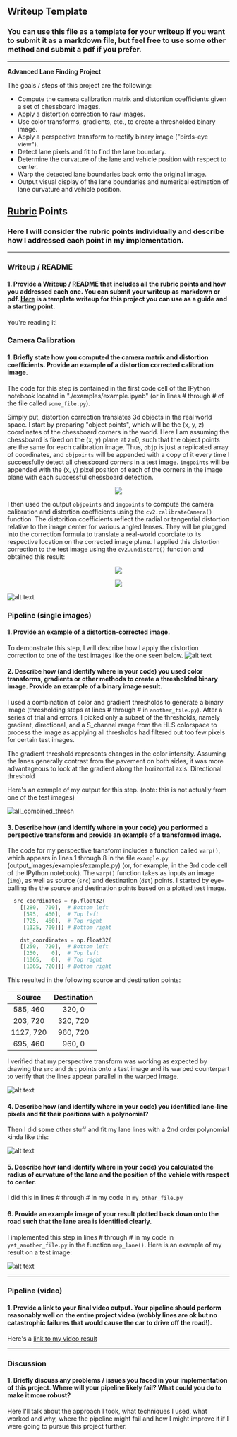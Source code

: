 ## Writeup Template

### You can use this file as a template for your writeup if you want to submit it as a markdown file, but feel free to use some other method and submit a pdf if you prefer.

---

**Advanced Lane Finding Project**

The goals / steps of this project are the following:

* Compute the camera calibration matrix and distortion coefficients given a set of chessboard images.
* Apply a distortion correction to raw images.
* Use color transforms, gradients, etc., to create a thresholded binary image.
* Apply a perspective transform to rectify binary image ("birds-eye view").
* Detect lane pixels and fit to find the lane boundary.
* Determine the curvature of the lane and vehicle position with respect to center.
* Warp the detected lane boundaries back onto the original image.
* Output visual display of the lane boundaries and numerical estimation of lane curvature and vehicle position.

[//]: # (Image References)

[image1]: ./examples/undistort_output.png "Undistorted"
[image2]: ./test_images/test1.jpg "Road Transformed"
[image3]: ./examples/binary_combo_example.jpg "Binary Example"
[image4]: ./examples/warped_straight_lines.jpg "Warp Example"
[image5]: ./examples/color_fit_lines.jpg "Fit Visual"
[image6]: ./examples/example_output.jpg "Output"
[combined_thresh_warp]: ./output_images/combined_thresh_warped_hist.JPG
[undistort_warp]: ./output_images/undistorted_warped.JPG
[rad_distort_eqn]: ./output_images/radial_distort_formula.JPG
[tan_distort_eqn]: ./output_images/tan_distort_formula.jpg "Output"
[highlighted_lane]: ./output_images/highlighted_lane.JPG 
[all_combined_thresh]: ./output_images/all_combined_thresh.jpg "After Applying Color and Gradient Thresholds" 
[all_combined_thresh_warp]: ./output_images/all_combined_thresh.JPG 


[final_output_video]: ./output_images/CurvatureDisplay_output_video_solution.mp4  "Video"

## [Rubric](https://review.udacity.com/#!/rubrics/571/view) Points

### Here I will consider the rubric points individually and describe how I addressed each point in my implementation.  

---

### Writeup / README

#### 1. Provide a Writeup / README that includes all the rubric points and how you addressed each one.  You can submit your writeup as markdown or pdf.  [Here](https://github.com/udacity/CarND-Advanced-Lane-Lines/blob/master/writeup_template.md) is a template writeup for this project you can use as a guide and a starting point.  

You're reading it!

### Camera Calibration

#### 1. Briefly state how you computed the camera matrix and distortion coefficients. Provide an example of a distortion corrected calibration image.

The code for this step is contained in the first code cell of the IPython notebook located in "./examples/example.ipynb" (or in lines # through # of the file called `some_file.py`).  

Simply put, distortion correction translates 3d objects in the real world space. I start by preparing "object points", which will be the (x, y, z) coordinates of the chessboard corners in the world. Here I am assuming the chessboard is fixed on the (x, y) plane at z=0, such that the object points are the same for each calibration image.  Thus, `objp` is just a replicated array of coordinates, and `objpoints` will be appended with a copy of it every time I successfully detect all chessboard corners in a test image.  `imgpoints` will be appended with the (x, y) pixel position of each of the corners in the image plane with each successful chessboard detection.  

<p align="center">
  <img src="./output_images/distortion_correction_checker.JPG">
</p>

I then used the output `objpoints` and `imgpoints` to compute the camera calibration and distortion coefficients using the `cv2.calibrateCamera()` function.  The distorition coefficients reflect the radial or tangential distortion relative to the image center for various angled lenses. They will be plugged into the correction formula to translate a real-world coordiate to its respective location on the corrected image plane. I applied this distortion correction to the test image using the `cv2.undistort()` function and obtained this result: 

<p align="center">
  <img src="./output_images/radial_distort_formula.JPG">
</p>

<p align="center">
  <img src="./output_images/tan_distort_formula.JPG">
</p>

![alt text][undistort_warp]

### Pipeline (single images)

#### 1. Provide an example of a distortion-corrected image.

To demonstrate this step, I will describe how I apply the distortion correction to one of the test images like the one seen below. 
![alt text][image2]

#### 2. Describe how (and identify where in your code) you used color transforms, gradients or other methods to create a thresholded binary image.  Provide an example of a binary image result.

I used a combination of color and gradient thresholds to generate a binary image (thresholding steps at lines # through # in `another_file.py`).  After a series of trial and errors, I picked only a subset of the thresholds, namely gradient, directional, and a S_channel range from the HLS colorspace to process the image as applying all thresholds had filtered out too few pixels for certain test images. 

The gradient threshold represents changes in the color intensity. Assuming the lanes generally contrast from the pavement on both sides, it was more advantageous to look at the gradient along the horizontal axis. Directional threshold 

Here's an example of my output for this step.  (note: this is not actually from one of the test images)

![all_combined_thresh][all_combined_thresh]

#### 3. Describe how (and identify where in your code) you performed a perspective transform and provide an example of a transformed image.

The code for my perspective transform includes a function called `warp()`, which appears in lines 1 through 8 in the file `example.py` (output_images/examples/example.py) (or, for example, in the 3rd code cell of the IPython notebook).  The `warp()` function takes as inputs an image (`img`), as well as source (`src`) and destination (`dst`) points.  I started by eye-balling the the source and destination points based on a plotted test image. 

```python
  src_coordinates = np.float32(
    [[280,  700],  # Bottom left
     [595,  460],  # Top left
     [725,  460],  # Top right
     [1125, 700]]) # Bottom right

    dst_coordinates = np.float32(
    [[250,  720],  # Bottom left
     [250,    0],  # Top left
     [1065,   0],  # Top right
     [1065, 720]]) # Bottom right  
```

This resulted in the following source and destination points:

| Source        | Destination   | 
|:-------------:|:-------------:| 
| 585, 460      | 320, 0        | 
| 203, 720      | 320, 720      |
| 1127, 720     | 960, 720      |
| 695, 460      | 960, 0        |

I verified that my perspective transform was working as expected by drawing the `src` and `dst` points onto a test image and its warped counterpart to verify that the lines appear parallel in the warped image.

![alt text][image4]

#### 4. Describe how (and identify where in your code) you identified lane-line pixels and fit their positions with a polynomial?

Then I did some other stuff and fit my lane lines with a 2nd order polynomial kinda like this:

![alt text][image5]

#### 5. Describe how (and identify where in your code) you calculated the radius of curvature of the lane and the position of the vehicle with respect to center.

I did this in lines # through # in my code in `my_other_file.py`

#### 6. Provide an example image of your result plotted back down onto the road such that the lane area is identified clearly.

I implemented this step in lines # through # in my code in `yet_another_file.py` in the function `map_lane()`.  Here is an example of my result on a test image:

![alt text][image6]

---

### Pipeline (video)

#### 1. Provide a link to your final video output.  Your pipeline should perform reasonably well on the entire project video (wobbly lines are ok but no catastrophic failures that would cause the car to drive off the road!).

Here's a [link to my video result](./output_images/CurvatureDisplay_output_video_solution.mp4 )

---

### Discussion

#### 1. Briefly discuss any problems / issues you faced in your implementation of this project.  Where will your pipeline likely fail?  What could you do to make it more robust?

Here I'll talk about the approach I took, what techniques I used, what worked and why, where the pipeline might fail and how I might improve it if I were going to pursue this project further.  
